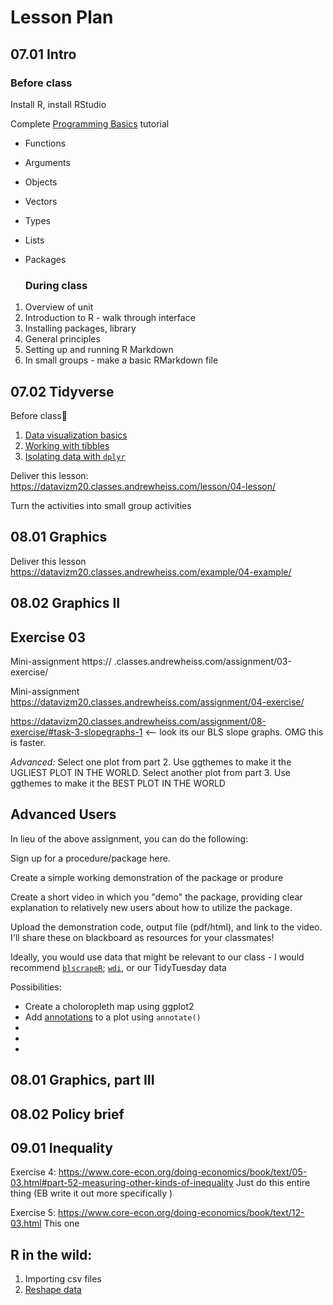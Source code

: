 # Lesson Plan 

## 07.01 Intro

### Before class 

Install R, install RStudio

Complete [Programming Basics](https://rstudio.cloud/learn/primers/1.2) tutorial

- Functions

- Arguments

- Objects

- Vectors

- Types

- Lists

- Packages

  ### During class

1. Overview of unit
2. Introduction to R - walk through interface 
3. Installing packages, library 
4. General principles
5. Setting up and running R Markdown 
6. In small groups - make a basic RMarkdown file 



## 07.02 Tidyverse

Before class

1. [Data visualization basics](https://rstudio.cloud/learn/primers/1.1)
2. [Working with tibbles](https://rstudio.cloud/learn/primers/2.1)
3. [Isolating data with `dplyr`](https://rstudio.cloud/learn/primers/2.2)



Deliver this lesson: https://datavizm20.classes.andrewheiss.com/lesson/04-lesson/

Turn the activities into small group activities 



## 08.01 Graphics 

Deliver this lesson https://datavizm20.classes.andrewheiss.com/example/04-example/



## 08.02 Graphics II 



## Exercise 03 

Mini-assignment https://	.classes.andrewheiss.com/assignment/03-exercise/

Mini-assignment https://datavizm20.classes.andrewheiss.com/assignment/04-exercise/

https://datavizm20.classes.andrewheiss.com/assignment/08-exercise/#task-3-slopegraphs-1 <-- look its our BLS slope graphs. OMG this is faster. 

*Advanced:* Select one plot from part 2. Use ggthemes to make it the UGLIEST PLOT IN THE WORLD. Select another plot from part 3. Use ggthemes to make it the BEST PLOT IN THE WORLD 



## Advanced Users

In lieu of the above assignment, you can do the following: 

Sign up for a procedure/package here. 

Create a simple working demonstration of the package or produre 

Create a short video in which you "demo" the package, providing clear explanation to relatively new users about how to utilize the package. 

Upload the demonstration code, output file (pdf/html), and link to the video. I'll share these on blackboard as resources for your classmates!

Ideally, you would use data that might be relevant to our class - I would recommend [`blscrapeR`](https://github.com/keberwein/blscrapeR); [`wdi`](https://cran.r-project.org/web/packages/WDI/WDI.pdf), or our TidyTuesday data 

Possibilities: 

- Create a choloropleth map using ggplot2 
- Add [annotations](https://ggplot2.tidyverse.org/reference/annotate.html) to a plot using `annotate()`
- 
- 
- 

## 08.01 Graphics, part III 



## 08.02 Policy brief



## 09.01 Inequality

Exercise 4: https://www.core-econ.org/doing-economics/book/text/05-03.html#part-52-measuring-other-kinds-of-inequality Just do this entire thing (EB write it out more specifically )



Exercise 5: https://www.core-econ.org/doing-economics/book/text/12-03.html This one 





## R in the wild: 

1. Importing csv files 
2. [Reshape data](https://rstudio.cloud/learn/primers/4.1)



